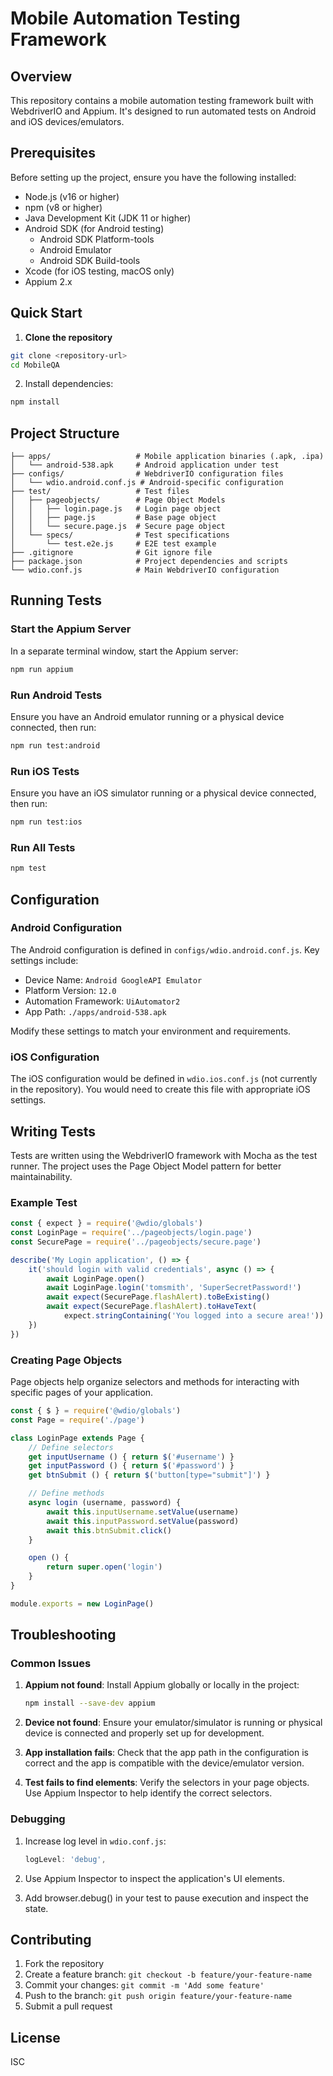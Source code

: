 # Mobile Automation Testing Framework

## Overview

This repository contains a mobile automation testing framework built with WebdriverIO and Appium. It's designed to run automated tests on Android and iOS devices/emulators.

## Prerequisites

Before setting up the project, ensure you have the following installed:

- Node.js (v16 or higher)
- npm (v8 or higher)
- Java Development Kit (JDK 11 or higher)
- Android SDK (for Android testing)
  - Android SDK Platform-tools
  - Android Emulator
  - Android SDK Build-tools
- Xcode (for iOS testing, macOS only)
- Appium 2.x

## Quick Start

1. **Clone the repository**

```bash
git clone <repository-url>
cd MobileQA
```

2. Install dependencies:

```bash
npm install
```

## Project Structure

```
├── apps/                   # Mobile application binaries (.apk, .ipa)
│   └── android-538.apk     # Android application under test
├── configs/                # WebdriverIO configuration files
│   └── wdio.android.conf.js # Android-specific configuration
├── test/                   # Test files
│   ├── pageobjects/        # Page Object Models
│   │   ├── login.page.js   # Login page object
│   │   ├── page.js         # Base page object
│   │   └── secure.page.js  # Secure page object
│   └── specs/              # Test specifications
│       └── test.e2e.js     # E2E test example
├── .gitignore              # Git ignore file
├── package.json            # Project dependencies and scripts
└── wdio.conf.js            # Main WebdriverIO configuration
```

## Running Tests

### Start the Appium Server

In a separate terminal window, start the Appium server:

```bash
npm run appium
```

### Run Android Tests

Ensure you have an Android emulator running or a physical device connected, then run:

```bash
npm run test:android
```

### Run iOS Tests

Ensure you have an iOS simulator running or a physical device connected, then run:

```bash
npm run test:ios
```

### Run All Tests

```bash
npm test
```

## Configuration

### Android Configuration

The Android configuration is defined in `configs/wdio.android.conf.js`. Key settings include:

- Device Name: `Android GoogleAPI Emulator`
- Platform Version: `12.0`
- Automation Framework: `UiAutomator2`
- App Path: `./apps/android-538.apk`

Modify these settings to match your environment and requirements.

### iOS Configuration

The iOS configuration would be defined in `wdio.ios.conf.js` (not currently in the repository). You would need to create this file with appropriate iOS settings.

## Writing Tests

Tests are written using the WebdriverIO framework with Mocha as the test runner. The project uses the Page Object Model pattern for better maintainability.

### Example Test

```javascript
const { expect } = require('@wdio/globals')
const LoginPage = require('../pageobjects/login.page')
const SecurePage = require('../pageobjects/secure.page')

describe('My Login application', () => {
    it('should login with valid credentials', async () => {
        await LoginPage.open()
        await LoginPage.login('tomsmith', 'SuperSecretPassword!')
        await expect(SecurePage.flashAlert).toBeExisting()
        await expect(SecurePage.flashAlert).toHaveText(
            expect.stringContaining('You logged into a secure area!'))
    })
})
```

### Creating Page Objects

Page objects help organize selectors and methods for interacting with specific pages of your application.

```javascript
const { $ } = require('@wdio/globals')
const Page = require('./page')

class LoginPage extends Page {
    // Define selectors
    get inputUsername () { return $('#username') }
    get inputPassword () { return $('#password') }
    get btnSubmit () { return $('button[type="submit"]') }

    // Define methods
    async login (username, password) {
        await this.inputUsername.setValue(username)
        await this.inputPassword.setValue(password)
        await this.btnSubmit.click()
    }

    open () {
        return super.open('login')
    }
}

module.exports = new LoginPage()
```

## Troubleshooting

### Common Issues

1. **Appium not found**: Install Appium globally or locally in the project:
   ```bash
   npm install --save-dev appium
   ```

2. **Device not found**: Ensure your emulator/simulator is running or physical device is connected and properly set up for development.

3. **App installation fails**: Check that the app path in the configuration is correct and the app is compatible with the device/emulator version.

4. **Test fails to find elements**: Verify the selectors in your page objects. Use Appium Inspector to help identify the correct selectors.

### Debugging

1. Increase log level in `wdio.conf.js`:
   ```javascript
   logLevel: 'debug',
   ```

2. Use Appium Inspector to inspect the application's UI elements.

3. Add browser.debug() in your test to pause execution and inspect the state.

## Contributing

1. Fork the repository
2. Create a feature branch: `git checkout -b feature/your-feature-name`
3. Commit your changes: `git commit -m 'Add some feature'`
4. Push to the branch: `git push origin feature/your-feature-name`
5. Submit a pull request

## License

ISC

        